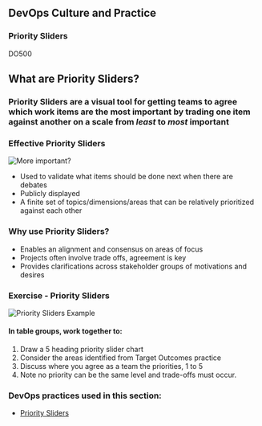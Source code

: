 <!-- .slide: data-background-image="images/RH_NewBrand_Background.png" -->
## DevOps Culture and Practice <!-- {_class="course-title"} -->
### Priority Sliders <!-- {_class="title-color"} -->
DO500 <!-- {_class="title-color"} -->



<!--.slide: id="priority-sliders" -->
## What are Priority Sliders?



### Priority Sliders are a visual tool for getting teams to agree which work items are the most important by trading one item against another on a scale from _least_ to _most_ important



### Effective Priority Sliders
![More important?](images/post-it-priority-sliders.png) <!-- {_class="fragment inline-image"} -->
- Used to validate what items should be done next when there are debates
- Publicly displayed
- A finite set of topics/dimensions/areas that can be relatively prioritized against each other



### Why use Priority Sliders?
- Enables an alignment and consensus on areas of focus
- Projects often involve trade offs, agreement is key
- Provides clarifications across stakeholder groups of motivations and desires



### Exercise - Priority Sliders
![Priority Sliders Example](images/example-priority-sliders.jpg) <!-- {_class="inline-image"} -->
#### In table groups, work together to:
  1. Draw a 5 heading priority slider chart
  2. Consider the  areas identified from Target Outcomes practice
  3. Discuss where you agree as a team the priorities, 1 to 5
  4. Note no priority can be the same level and trade-offs must occur.



<!-- .slide: data-background-image="images/chef-background.png", class="white-style" -->
### DevOps practices used in this section:
- [Priority Sliders](https://openpracticelibrary.com/practice/priority-sliders/)
